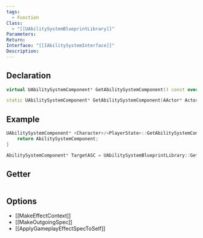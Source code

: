 ```yaml
---
tags:
  - Function
Class:
  - "[[UAbilitySystemBlueprintLibrary]]"
Parameters: 
Return: 
Interface: "[[IAbilitySystemInterface]]"
Description:
---
```


## Declaration

```cpp
virtual UAbilitySystemComponent* GetAbilitySystemComponent() const override;

static UAbilitySystemComponent* GetAbilitySystemComponent(AActor* Actor);
```

## Example

```cpp
UAbilitySystemComponent* <Character>/<PlayerState>::GetAbilitySystemComponent() const { 
	return AbilitySystemComponent; 
}

AbilitySystemComponent* TargetASC = UAbilitySystemBlueprintLibrary::GetAbilitySystemComponent(Target);
```

## Getter

```cpp
```

## Options
- [[MakeEffectContext]]
- [[MakeOutgoingSpec]]
- [[ApplyGameplayEffectSpecToSelf]]